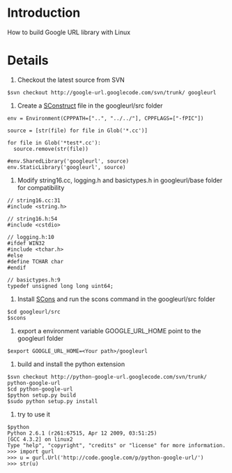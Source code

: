 # Introduction #

How to build Google URL library with Linux

# Details #

  1. Checkout the latest source from SVN
```
$svn checkout http://google-url.googlecode.com/svn/trunk/ googleurl
```
  1. Create a [SConstruct](http://code.google.com/p/python-google-url/source/browse/trunk/google-url/linux/src/SConstruct) file in the googleurl/src folder
```
env = Environment(CPPPATH=["..", "../../"], CPPFLAGS=["-fPIC"])

source = [str(file) for file in Glob('*.cc')]

for file in Glob('*test*.cc'):
  source.remove(str(file))

#env.SharedLibrary('googleurl', source)
env.StaticLibrary('googleurl', source)
```
  1. Modify string16.cc, logging.h and basictypes.h in googleurl/base folder for compatibility
```
// string16.cc:31
#include <string.h>

// string16.h:54
#include <cstdio>

// logging.h:10
#ifdef WIN32
#include <tchar.h>
#else
#define TCHAR char
#endif

// basictypes.h:9
typedef unsigned long long uint64;
```
  1. Install [SCons](http://www.scons.org/) and run the scons command in the googleurl/src folder
```
$cd googleurl/src
$scons 
```
  1. export a environment variable GOOGLE\_URL\_HOME point to the googleurl folder
```
$export GOOGLE_URL_HOME=<Your path>/googleurl
```
  1. build and install the python extension
```
$svn checkout http://python-google-url.googlecode.com/svn/trunk/ python-google-url
$cd python-google-url
$python setup.py build
$sudo python setup.py install
```
  1. try to use it
```
$python
Python 2.6.1 (r261:67515, Apr 12 2009, 03:51:25) 
[GCC 4.3.2] on linux2
Type "help", "copyright", "credits" or "license" for more information.
>>> import gurl
>>> u = gurl.Url('http://code.google.com/p/python-google-url/')
>>> str(u)
```